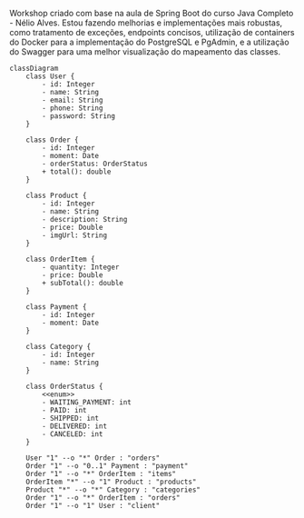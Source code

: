 Workshop criado com base na aula de Spring Boot do curso Java Completo - Nélio Alves. Estou fazendo melhorias e implementações mais robustas, como tratamento de exceções, endpoints concisos, utilização de containers do Docker para a implementação do PostgreSQL e PgAdmin, e a utilização do Swagger para uma melhor visualização do mapeamento das classes.

```mermaid
classDiagram
    class User {
        - id: Integer
        - name: String
        - email: String
        - phone: String
        - password: String
    }

    class Order {
        - id: Integer
        - moment: Date
        - orderStatus: OrderStatus
        + total(): double
    }

    class Product {
        - id: Integer
        - name: String
        - description: String
        - price: Double
        - imgUrl: String
    }

    class OrderItem {
        - quantity: Integer
        - price: Double
        + subTotal(): double
    }

    class Payment {
        - id: Integer
        - moment: Date
    }

    class Category {
        - id: Integer
        - name: String
    }

    class OrderStatus {
        <<enum>>
        - WAITING_PAYMENT: int
        - PAID: int
        - SHIPPED: int
        - DELIVERED: int
        - CANCELED: int
    }

    User "1" --o "*" Order : "orders"
    Order "1" --o "0..1" Payment : "payment"
    Order "1" --o "*" OrderItem : "items"
    OrderItem "*" --o "1" Product : "products"
    Product "*" --o "*" Category : "categories"
    Order "1" --o "*" OrderItem : "orders"
    Order "1" --o "1" User : "client"
```
